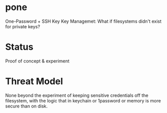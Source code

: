 # pone
One-Password + SSH Key Key Managemet: What if filesystems didn't exist for private keys?

# Status
Proof of concept & experiment

# Threat Model
None beyond the experiment of keeping sensitive credentials off the filesystem, with
the logic that in keychain or 1password or memory is more secure than on disk.
